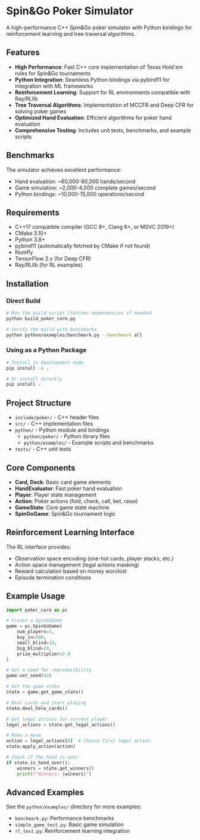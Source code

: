 # Spin&Go Poker Simulator

A high-performance C++ Spin&Go poker simulator with Python bindings for reinforcement learning and tree traversal algorithms.

## Features

- **High Performance**: Fast C++ core implementation of Texas Hold'em rules for Spin&Go tournaments
- **Python Integration**: Seamless Python bindings via pybind11 for integration with ML frameworks
- **Reinforcement Learning**: Support for RL environments compatible with Ray/RLlib
- **Tree Traversal Algorithms**: Implementation of MCCFR and Deep CFR for solving poker games
- **Optimized Hand Evaluation**: Efficient algorithms for poker hand evaluation
- **Comprehensive Testing**: Includes unit tests, benchmarks, and example scripts

## Benchmarks

The simulator achieves excellent performance:

- Hand evaluation: ~60,000-80,000 hands/second
- Game simulation: ~2,000-4,000 complete games/second
- Python bindings: ~10,000-15,000 operations/second

## Requirements

- C++17 compatible compiler (GCC 8+, Clang 6+, or MSVC 2019+)
- CMake 3.10+
- Python 3.8+
- pybind11 (automatically fetched by CMake if not found)
- NumPy
- TensorFlow 2.x (for Deep CFR)
- Ray/RLlib (for RL examples)

## Installation

### Direct Build

```bash
# Run the build script (fetches dependencies if needed)
python build_poker_core.py

# Verify the build with benchmarks
python python/examples/benchmark.py --benchmark all
```

### Using as a Python Package

```bash
# Install in development mode
pip install -e .

# Or install directly
pip install .
```

## Project Structure

- `include/poker/` - C++ header files
- `src/` - C++ implementation files
- `python/` - Python module and bindings
  - `python/poker/` - Python library files
  - `python/examples/` - Example scripts and benchmarks
- `tests/` - C++ unit tests

## Core Components

- **Card, Deck**: Basic card game elements
- **HandEvaluator**: Fast poker hand evaluation
- **Player**: Player state management
- **Action**: Poker actions (fold, check, call, bet, raise)
- **GameState**: Core game state machine
- **SpinGoGame**: Spin&Go tournament logic

## Reinforcement Learning Interface

The RL interface provides:

- Observation space encoding (one-hot cards, player stacks, etc.)
- Action space management (legal actions masking)
- Reward calculation based on money won/lost
- Episode termination conditions

## Example Usage

```python
import poker_core as pc

# Create a SpinGoGame
game = pc.SpinGoGame(
    num_players=3,
    buy_in=500,
    small_blind=10,
    big_blind=20,
    prize_multiplier=2.0
)

# Set a seed for reproducibility
game.set_seed(42)

# Get the game state
state = game.get_game_state()

# Deal cards and start playing
state.deal_hole_cards()

# Get legal actions for current player
legal_actions = state.get_legal_actions()

# Make a move
action = legal_actions[0]  # Choose first legal action
state.apply_action(action)

# Check if the hand is over
if state.is_hand_over():
    winners = state.get_winners()
    print(f"Winners: {winners}")
```

## Advanced Examples

See the `python/examples/` directory for more examples:

- `benchmark.py`: Performance benchmarks
- `simple_game_test.py`: Basic game simulation
- `rl_test.py`: Reinforcement learning integration
